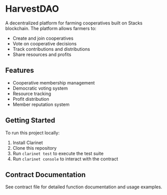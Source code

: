 # HarvestDAO

A decentralized platform for farming cooperatives built on Stacks blockchain. The platform allows farmers to:

- Create and join cooperatives
- Vote on cooperative decisions
- Track contributions and distributions
- Share resources and profits

## Features

- Cooperative membership management
- Democratic voting system
- Resource tracking
- Profit distribution
- Member reputation system

## Getting Started

To run this project locally:

1. Install Clarinet
2. Clone this repository
3. Run `clarinet test` to execute the test suite
4. Run `clarinet console` to interact with the contract

## Contract Documentation

See contract file for detailed function documentation and usage examples.